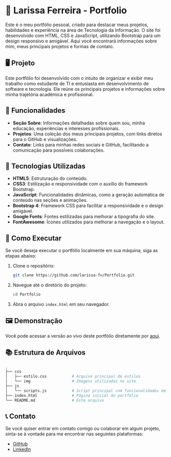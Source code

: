 

# 📁 Larissa Ferreira - Portfolio

Este é o meu portfólio pessoal, criado para destacar meus projetos, habilidades e experiência na área de Tecnologia da Informação. O site foi desenvolvido com HTML, CSS e JavaScript, utilizando Bootstrap para um design responsivo e amigável. Aqui você encontrará informações sobre mim, meus principais projetos e formas de contato.

## 🖥️ Projeto

Este portfólio foi desenvolvido com o intuito de organizar e exibir meu trabalho como estudante de TI e entusiasta em desenvolvimento de software e tecnologia. Ele reúne os principais projetos e informações sobre minha trajetória acadêmica e profissional.

## 🌟 Funcionalidades

- **Seção Sobre**: Informações detalhadas sobre quem sou, minha educação, experiências e interesses profissionais.
- **Projetos**: Uma coleção dos meus principais projetos, com links diretos para o GitHub e visualizações.
- **Contato**: Links para minhas redes sociais e GitHub, facilitando a comunicação para possíveis colaborações.

## 🔧 Tecnologias Utilizadas

- **HTML5**: Estruturação do conteúdo.
- **CSS3**: Estilização e responsividade com o auxílio do framework Bootstrap.
- **JavaScript**: Funcionalidades dinâmicas, como a geração automática de conteúdo nas seções e animações.
- **Bootstrap 4**: Framework CSS para facilitar a responsividade e o design amigável.
- **Google Fonts**: Fontes estilizadas para melhorar a tipografia do site.
- **FontAwesome**: Ícones utilizados para melhorar a navegação e o layout.

## 🚀 Como Executar

Se você deseja executar o portfólio localmente em sua máquina, siga as etapas abaixo:

1. Clone o repositório:
    ```bash
    git clone https://github.com/larissa-fv/Portfolio.git
    ```
2. Navegue até o diretório do projeto:
    ```bash
    cd Portfolio
    ```
3. Abra o arquivo `index.html` em seu navegador.

## 🖼️ Demonstração

Você pode acessar a versão ao vivo deste portfólio diretamente por [aqui](https://larissa-fv.github.io/Portfolio/).

## 📚 Estrutura de Arquivos

```bash
.
├── css
│   ├── estilo.css           # Arquivo principal de estilos
│   └── img                  # Imagens utilizadas no site
├── js
│   └── scripts.js           # Script principal com funcionalidades em JS
├── index.html               # Página inicial do portfólio
└── README.md                # Este arquivo
```

## 📞 Contato

Se você quiser entrar em contato comigo ou colaborar em algum projeto, sinta-se à vontade para me encontrar nas seguintes plataformas:

- [GitHub](https://github.com/larissa-fv)
- [LinkedIn](https://www.linkedin.com/in/larissafv-)

